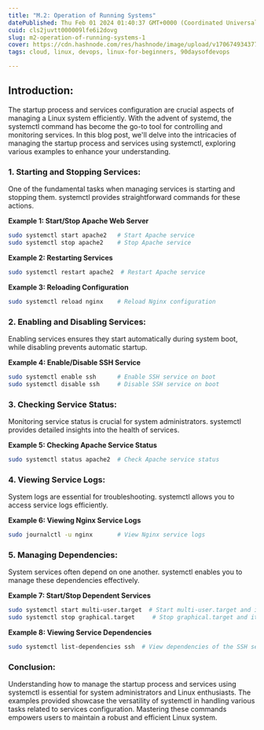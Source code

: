 ```yaml
---
title: "M.2: Operation of Running Systems"
datePublished: Thu Feb 01 2024 01:40:37 GMT+0000 (Coordinated Universal Time)
cuid: cls2juvtt000009lfe6i2dovg
slug: m2-operation-of-running-systems-1
cover: https://cdn.hashnode.com/res/hashnode/image/upload/v1706749343775/f0f4de19-e0cc-473a-bb46-b81f653c1c38.png
tags: cloud, linux, devops, linux-for-beginners, 90daysofdevops

---
```


## Introduction:

The startup process and services configuration are crucial aspects of managing a Linux system efficiently. With the advent of systemd, the systemctl command has become the go-to tool for controlling and monitoring services. In this blog post, we'll delve into the intricacies of managing the startup process and services using systemctl, exploring various examples to enhance your understanding.

### 1\. Starting and Stopping Services:

One of the fundamental tasks when managing services is starting and stopping them. systemctl provides straightforward commands for these actions.

**Example 1: Start/Stop Apache Web Server**

```bash
sudo systemctl start apache2   # Start Apache service
sudo systemctl stop apache2    # Stop Apache service
```

**Example 2: Restarting Services**

```bash
sudo systemctl restart apache2  # Restart Apache service
```

**Example 3: Reloading Configuration**

```bash
sudo systemctl reload nginx    # Reload Nginx configuration
```

### 2\. Enabling and Disabling Services:

Enabling services ensures they start automatically during system boot, while disabling prevents automatic startup.

**Example 4: Enable/Disable SSH Service**

```bash
sudo systemctl enable ssh      # Enable SSH service on boot
sudo systemctl disable ssh     # Disable SSH service on boot
```

### 3\. Checking Service Status:

Monitoring service status is crucial for system administrators. systemctl provides detailed insights into the health of services.

**Example 5: Checking Apache Service Status**

```bash
sudo systemctl status apache2  # Check Apache service status
```

### 4\. Viewing Service Logs:

System logs are essential for troubleshooting. systemctl allows you to access service logs efficiently.

**Example 6: Viewing Nginx Service Logs**

```bash
sudo journalctl -u nginx       # View Nginx service logs
```

### 5\. Managing Dependencies:

System services often depend on one another. systemctl enables you to manage these dependencies effectively.

**Example 7: Start/Stop Dependent Services**

```bash
sudo systemctl start multi-user.target  # Start multi-user.target and its dependencies
sudo systemctl stop graphical.target     # Stop graphical.target and its dependencies
```

**Example 8: Viewing Service Dependencies**

```bash
sudo systemctl list-dependencies ssh  # View dependencies of the SSH service
```

### Conclusion:

Understanding how to manage the startup process and services using systemctl is essential for system administrators and Linux enthusiasts. The examples provided showcase the versatility of systemctl in handling various tasks related to services configuration. Mastering these commands empowers users to maintain a robust and efficient Linux system.